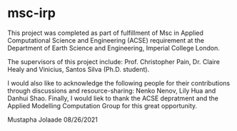 # msc-irp

This project was completed as part of fulfillment of Msc in Applied Computational Science and Engineering (ACSE) requirement at the Department of Earth Science and Engineering, Imperial College London. 

The supervisors of this project include: Prof. Christopher Pain, Dr. Claire Healy and Vinicius, Santos Silva (Ph.D. student).

I would also like to acknowledge the following people for their contributions through discussions and resource-sharing: Nenko Nenov, Lily Hua and Danhui Shao. Finally, I would liek to thank the ACSE depratment and the Applied Modelling Computation Group for this great opportunity. 

Mustapha Jolaade
08/26/2021